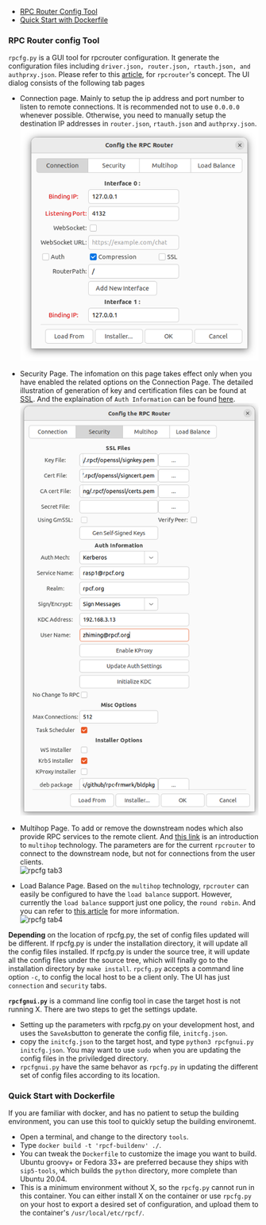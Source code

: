 - [RPC Router Config Tool](#rpc-router-config-tool)
- [Quick Start with Dockerfile](#quick-start-with-dockerfile)

### RPC Router config Tool
`rpcfg.py` is a GUI tool for rpcrouter configuration. It generate the configuration files including `driver.json, router.json, rtauth.json, and authprxy.json`. Please refer to this [article](https://github.com/zhiming99/rpc-frmwrk/blob/master/rpc/readme.md), for `rpcrouter`'s concept.
The UI dialog consists of the following tab pages
* Connection page. Mainly to setup the ip address and port number to listen to remote connections. It is recommended not to use `0.0.0.0` whenever possible. Otherwise, you need to manually setup the destination IP addresses in `router.json`, `rtauth.json` and `authprxy.json`.   
  ![rpcfg tab1](https://github.com/zhiming99/rpc-frmwrk/blob/master/pics/rpcfg.png)
  
* Security Page. The infomation on this page takes effect only when you have enabled the related options on the Connection Page. The detailed illustration of generation of key and certification files can be found at [SSL](https://github.com/zhiming99/rpc-frmwrk/blob/master/rpc/sslport). And the explaination of `Auth Information` can be found [here](https://github.com/zhiming99/rpc-frmwrk/tree/master/rpc/security#4-enable-authentication-for-rpc-frmwrk).   
  ![rpcfg tab2](https://github.com/zhiming99/rpc-frmwrk/blob/master/pics/rpcfg2.png)
* Multihop Page. To add or remove the downstream nodes which also provide RPC services to the remote client. And [this link](https://github.com/zhiming99/rpc-frmwrk/wiki/Introduction-of-Multihop-support) is an introduction to `multihop` technology. The parameters are for the current `rpcrouter` to connect to the downstream node, but not for connections from the user clients.   
  ![rpcfg tab3](https://github.com/zhiming99/rpc-frmwrk/blob/master/pics/rpcfg3.png)
* Load Balance Page. Based on the `multihop` technology, `rpcrouter` can easily be configured to have the `load balance` support. However, currently the `load balance` support just one policy, the `round robin`. And you can refer to [this article](https://github.com/zhiming99/rpc-frmwrk/wiki/Introduction-of-Multihop-support#node-redundancyload-balance) for more information.   
  ![rpcfg tab4](https://github.com/zhiming99/rpc-frmwrk/blob/master/pics/rpcfg4.png)
  
**Depending** on the location of rpcfg.py, the set of config files updated will be different. If rpcfg.py is under the installation directory, it will update all the config files installed. If rpcfg.py is under the source tree, it will update all the config files under the source tree, which will finally go to the installation directory by `make install`.
`rpcfg.py` accepts a command line option `-c`, to config the local host to be a client only. The UI has just `connection` and `security` tabs.

**`rpcfgnui.py`** is a command line config tool in case the target host is not running X. There are two steps to get the settings update.
  * Setting up the parameters with rpcfg.py on your development host, and uses the `SaveAs`button to generate the config file, `initcfg.json`.
  * copy the `initcfg.json` to the target host, and type `python3 rpcfgnui.py initcfg.json`. You may want to use `sudo` when you are updating the config files in the priviledged directory.
  * `rpcfgnui.py` have the same behavor as `rpcfg.py` in updating the different set of config files according to its location.

### Quick Start with Dockerfile
If you are familiar with docker, and has no patient to setup the building environment,  you can use this tool to quickly setup the building environemt.
  * Open a terminal, and change to the directory `tools`.
  * Type `docker build -t 'rpcf-buildenv' ./`.
  * You can tweak the `Dockerfile` to customize the image you want to build. Ubuntu groovy+ or Fedora 33+ are preferred because they ships with `sip5-tools`, which builds the `python` directory, more complete than Ubuntu 20.04.
  * This is a minimum environment without X, so the `rpcfg.py` cannot run in this container. You can either install X on the container or use `rpcfg.py` on your host to export a desired set of configuration, and upload them to the container's `/usr/local/etc/rpcf/`.

